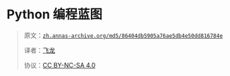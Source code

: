 # Python 编程蓝图

> 原文：[`zh.annas-archive.org/md5/86404db5905a76ae5db4e50dd816784e`](https://zh.annas-archive.org/md5/86404db5905a76ae5db4e50dd816784e)
> 
> 译者：[飞龙](https://github.com/wizardforcel)
> 
> 协议：[CC BY-NC-SA 4.0](http://creativecommons.org/licenses/by-nc-sa/4.0/)